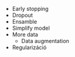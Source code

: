 + Early stopping
+ Dropout
+ Ensamble
+ Simplify model
+ More data
	+ Data augmentation
+ Regularizáció